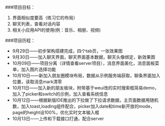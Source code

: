 ###项目目标：
1. 界面相似度要高（练习它的布局）
2. 聊天列表，查看对话内容
3. 相关小应用API的使用(例：音乐、相册、视频)

###项目历程：
- 9月29日——初步架构搭建完成，四个tab页，一张效果图
- 9月30日——加入聊天界面，聊天界面基本数据，聊天头像绑定，新效果图
- 10月09日——项目分离（详情查看server项目），消息界面美化，消息面板菜单，加入图片选择功能
- 10月10日——新加入朋友圈模块布局，数据从示例服务端获取，聊条界面加入位置，读取消息mark清零
- 10月11日——加入新的朋友板块，附带基于weui改的实时搜索框简易demo，加入了picker和switch的示例，加入查看系统信息
- 10月12日——根据新版IDE推出的下拉做了下拉请求数据，主页面数据用随机数，加入toast,loading组件配合，picker加入date和time新开放的mode，page的height设100%，优化实时文本输入框
- 10月13日——上传和下载接口打通，配合server